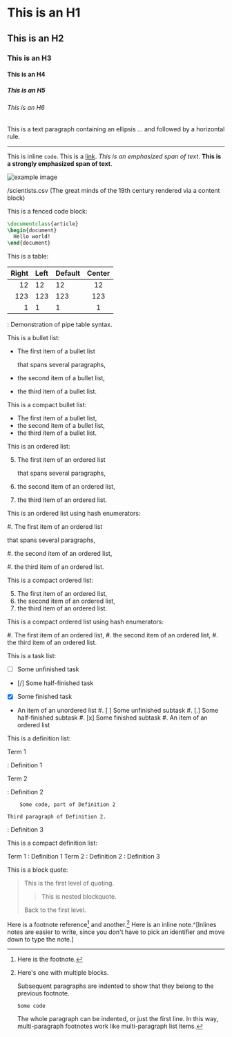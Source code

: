 # This is an H1

## This is an H2

### This is an H3

#### This is an H4

##### This is an H5

###### This is an H6

This is a text paragraph containing an ellipsis ... and followed by a horizontal rule.

***

This is inline `code`. This is a [link](http://google.cz "Google").  _This is an *emphasized* span of text_. __This is a **strongly emphasized** span of text__.

  ![example image](example-image.png "An example image from Martin Scharrer's mwe package")

  /scientists.csv (The great minds of the 19th century rendered via a content block)

This is a fenced code block:

``` latex
\documentclass{article}
\begin{document}
  Hello world!
\end{document}
```

This is a table:

| Right | Left | Default | Center |
|------:|:-----|---------|:------:|
|    12 | 12   | 12      |   12   |
|   123 | 123  | 123     |   123  |
|     1 | 1    | 1       |    1   |

  : Demonstration of pipe table syntax.

This is a bullet list:

* The first item of a bullet list

  that spans several paragraphs,

* the second item of a bullet list,

* the third item of a bullet list.

This is a compact bullet list:

* The first item of a bullet list,
* the second item of a bullet list,
* the third item of a bullet list.

This is an ordered list:

5. The first item of an ordered list

   that spans several paragraphs,

6. the second item of an ordered list,

7. the third item of an ordered list.

This is an ordered list using hash enumerators:

#. The first item of an ordered list

   that spans several paragraphs,

#. the second item of an ordered list,

#. the third item of an ordered list.

This is a compact ordered list:

5. The first item of an ordered list,
6. the second item of an ordered list,
7. the third item of an ordered list.

This is a compact ordered list using hash enumerators:

#. The first item of an ordered list,
#. the second item of an ordered list,
#. the third item of an ordered list.

This is a task list:

* [ ] Some unfinished task
* [/] Some half-finished task
* [X] Some finished task
* An item of an unordered list
    #. [ ] Some unfinished subtask
    #. [.] Some half-finished subtask
    #. [x] Some finished subtask
    #. An item of an ordered list

This is a definition list:

Term 1

:   Definition 1

Term 2

:   Definition 2

        Some code, part of Definition 2

    Third paragraph of Definition 2.

:   Definition 3

This is a compact definition list:

Term 1
:   Definition 1
Term 2
:   Definition 2
:   Definition 3

This is a block quote:

> This is the first level of quoting.
>
> > This is nested blockquote.
>
> Back to the first level.

Here is a footnote reference[^1] and another.[^longnote]
Here is an inline note.^[Inlines notes are easier to
write, since you don't have to pick an identifier and
move down to type the note.]
  
[^1]: Here is the footnote.

[^longnote]: Here's one with multiple blocks.
  
    Subsequent paragraphs are indented to show that they
belong to the previous footnote.
  
        Some code

    The whole paragraph can be indented, or just the first
    line.  In this way, multi-paragraph footnotes work like
    multi-paragraph list items.
